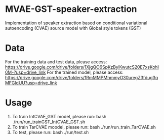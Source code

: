 # MVAE-GST-speaker-extraction
Implementation of speaker extraction based on conditional variational autoencoding (CVAE) source model with Global style tokens (GST) 

# Data
For the training data and test data, please access: https://drive.google.com/drive/folders/1XjgQO6SpKzBylKwutcS20E7xsKohI0M-?usp=drive_link
For the trained model, please access: https://drive.google.com/drive/folders/1RmMMPMhmmyO30uregZ3fdug3qMFGIdUU?usp=drive_link

# Usage
1. To train IntCVAE_GST model, please run: bash ./run/run_trainGST_IntCVAE_GST.sh
2. To train TarCVAE moodel, please run: bash ./run/run_train_TarCVAE.sh
3. To test, please run: bash ./run/test.sh

